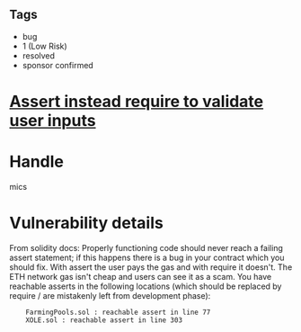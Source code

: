 ## Tags

- bug
- 1 (Low Risk)
- resolved
- sponsor confirmed

# [Assert instead require to validate user inputs](https://github.com/code-423n4/2022-01-openleverage-findings/issues/43) 

# Handle

mics


# Vulnerability details

From solidity docs: Properly functioning code should never reach a failing assert statement; if this happens there is a bug in your contract which you should fix.
With assert the user pays the gas and with require it doesn't. The ETH network gas isn't cheap and users can see it as a scam. 
You have reachable asserts in the following locations (which should be replaced by require / are mistakenly left from development phase):

        FarmingPools.sol : reachable assert in line 77
        XOLE.sol : reachable assert in line 303


